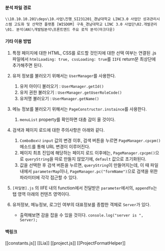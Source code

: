 
#### 분석 파일 경로
`\\10.10.10.201\deps\10.사업\진행_SI231201_경남대학교 LINC3.0 사업단 성과관리시스템 고도화 및 산학연 플랫폼 [WISDOM] 구축_경남대학교 LINC 3.0 사업단\02.개발관리\01. 분석(AN)\개발팀분석\프론트엔드 주요 로직 분석(마크다운)`


#### 기타 이용 방법

1.  특정 페이지에 대한 HTML, CSS를 로드할 것인지에 대한 선택 여부는 연결된 .js 파일에서 `htmlLoading: true, cssLoading: true`를 `IIFE` return문 최상단에 추가해주면 된다.

2. 유저 정보를 불러오기 위해서는 `UserManager`를 사용한다.
	1. 유저 아이디 불러오기 : `UserManager.getId()`
	2. 유저 권한 불러오기 : `UserManager.getUserRoleCode()`
	3. 유저명 불러오기 : `UserManager.getName()`

3. 메뉴 정보를 불러오기 위해서는 `PageConstructor.instaince`를 사용한다.
	1. `menuList` property를 확인하면 대충 감이 올 것이다.

4. 검색과 페이지 로드에 대한 주의사항은 아래와 같다.
	1. `ComboBox나` `input` 값의 변경 이후, 검색 버튼을 누르면 `PageManager.cpcpm()`메소드를 통해 URL 변경이 이루어진다.
	2. 페이지 최초 진입에 해당하는 페이지 로드 이후에는, `PageManager.cpcpm()`으로 `queryString`을 따로 만들지 않았기에, `default` 값으로 초기화된다.
	3. 값을 선택한 후 검색 버튼을 누르면, `queryString`이 만들어지는데, 이 때 파일 내에서 `parameterMap`이나, `PageManager.pc("formName")`으로 검색을 위한 파라미터에 각각 접근할 수 있다.

5.  `[파일명].js` 의 IIFE 내의 function에서 전달받은 `parameter`에서의, `appendTo`는 탭 영역 아래의 컨텐츠 영역이다.

6. 유저정보, 메뉴정보, 로그인 여부의 대표정보를 종합한 객체로 `Server`가 있다.
	- 출력해보면 감을 잡을 수 있을 것이다. `console.log("server is ", Server);`


#### 백링크

[[constants.js]]
[[Lia]]
[[project.js]]
[[ProjectFormatHelper]]
